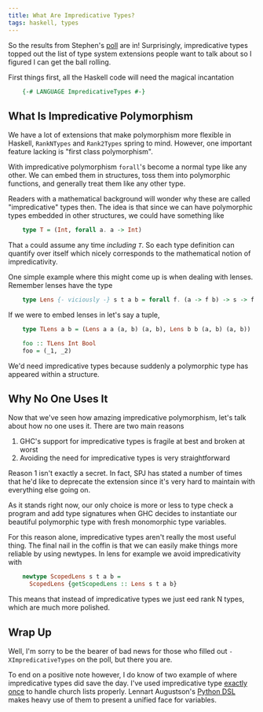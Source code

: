 ```yaml
---
title: What Are Impredicative Types?
tags: haskell, types
---
```


So the results from Stephen's [poll][poll] are in! Surprisingly,
impredicative types topped out the list of type system extensions
people want to talk about so I figured I can get the ball rolling.

First things first, all the Haskell code will need the magical
incantation

``` haskell
    {-# LANGUAGE ImpredicativeTypes #-}
```

## What Is Impredicative Polymorphism

We have a lot of extensions that make polymorphism more flexible in
Haskell, `RankNTypes` and `Rank2Types` spring to mind. However, one
important feature lacking is "first class polymorphism".

With impredicative polymorphism `forall`'s become a normal type like
any other. We can embed them in structures, toss them into polymorphic
functions, and generally treat them like any other type.

Readers with a mathematical background will wonder why these are
called "impredicative" types then. The idea is that since we can have
polymorphic types embedded in other structures, we could have
something like

``` haskell
    type T = (Int, forall a. a -> Int)
```

That `a` could assume any time *including `T`*. So each type
definition can quantify over itself which nicely corresponds to the
mathematical notion of impredicativity.

One simple example where this might come up is when dealing with
lenses. Remember lenses have the type

``` haskell
    type Lens {- viciously -} s t a b = forall f. (a -> f b) -> s -> f t
```

If we were to embed lenses in let's say a tuple,

``` haskell
    type TLens a b = (Lens a a (a, b) (a, b), Lens b b (a, b) (a, b))

    foo :: TLens Int Bool
    foo = (_1, _2)
```

We'd need impredicative types because suddenly a polymorphic type has
appeared within a structure.

## Why No One Uses It

Now that we've seen how amazing impredicative polymorphism, let's talk
about how no one uses it. There are two main reasons

 1. GHC's support for impredicative types is fragile at best and
    broken at worst
 2. Avoiding the need for impredicative types is very straightforward

Reason 1 isn't exactly a secret. In fact, SPJ has stated a number of
times that he'd like to deprecate the extension since it's very hard
to maintain with everything else going on.

As it stands right now, our only choice is more or less to type check
a program and add type signatures when GHC decides to instantiate our
beautiful polymorphic type with fresh monomorphic type variables.

For this reason alone, impredicative types aren't really the most
useful thing. The final nail in the coffin is that we can easily make
things more reliable by using newtypes. In lens for example we avoid
impredicativity with

``` haskell
    newtype ScopedLens s t a b =
      ScopedLens {getScopedLens :: Lens s t a b}
```

This means that instead of impredicative types we just eed rank N
types, which are much more polished.

## Wrap Up

Well, I'm sorry to be the bearer of bad news for those who filled out
`-XImpredicativeTypes` on the poll, but there you are.

To end on a positive note however, I do know of two example of where
impredicative types did save the day. I've used impredicative type
[exactly once][gist] to handle church lists properly. Lennart
Augustson's [Python DSL][dsl] makes heavy use of them to present a
unified face for variables.

[poll]: http://www.stephendiehl.com/posts/poll.html
[gist]: https://gist.github.com/jozefg/d790c0cd09714cc55a5c
[dsl]: http://augustss.blogspot.com/2011/07/impredicative-polymorphism-use-case-in.html
